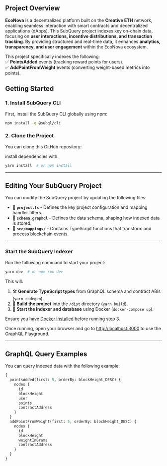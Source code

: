 ## **Project Overview**

**EcoNova** is a decentralized platform built on the **Creative ETH** network, enabling seamless interaction with smart contracts and decentralized applications (dApps). This SubQuery project indexes key on-chain data, focusing on **user interactions, incentive distributions, and transaction tracking**. By providing structured and real-time data, it enhances **analytics, transparency, and user engagement** within the EcoNova ecosystem.

This project specifically indexes the following:  
✅ **PointsAdded** events (tracking reward points for users).  
✅ **AddPointFromWeight** events (converting weight-based metrics into points).

## **Getting Started**

### **1. Install SubQuery CLI**

First, install the SubQuery CLI globally using npm:

```sh
npm install -g @subql/cli
```

### **2. Clone the Project**

You can clone this GitHub repository:

install dependencies with:

```sh
yarn install  # or npm install
```

---

## **Editing Your SubQuery Project**

You can modify the SubQuery project by updating the following files:

- 📄 **`project.ts`** - Defines the key project configuration and mapping handler filters.
- 📄 **`schema.graphql`** - Defines the data schema, shaping how indexed data is stored.
- 📄 **`src/mappings/`** - Contains TypeScript functions that transform and process blockchain events.

---
### **Start the SubQuery Indexer**

Run the following command to start your project:

```sh
yarn dev  # or npm run dev
```

This will:

1. 🛠 **Generate TypeScript types** from GraphQL schema and contract ABIs (`yarn codegen`).
2. 🚀 **Build the project** into the `/dist` directory (`yarn build`).
3. 🐳 **Start the indexer and database** using Docker (`docker-compose up`).

Ensure you have [Docker installed](https://docs.docker.com/engine/install) before running step 3.

Once running, open your browser and go to [http://localhost:3000](http://localhost:3000) to use the GraphQL Playground.

---

## **GraphQL Query Examples**

You can query indexed data with the following example:

```graphql
{
  pointsAdded(first: 5, orderBy: blockHeight_DESC) {
    nodes {
      id
      blockHeight
      user
      points
      contractAddress
    }
  }
  addPointFromWeight(first: 5, orderBy: blockHeight_DESC) {
    nodes {
      id
      blockHeight
      weightInGrams
      contractAddress
    }
  }
}
```

